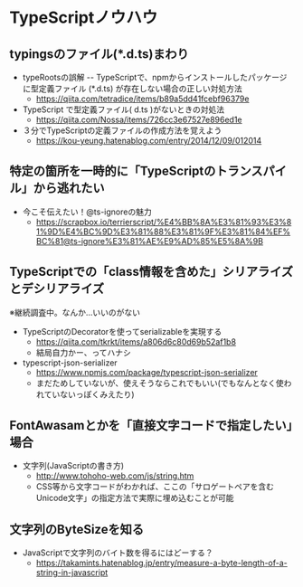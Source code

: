# TypeScriptノウハウ

## typingsのファイル(*.d.ts)まわり

- typeRootsの誤解 -- TypeScriptで、npmからインストールしたパッケージに型定義ファイル (*.d.ts) が存在しない場合の正しい対処方法
  - https://qiita.com/tetradice/items/b89a5dd41fcebf96379e
- TypeScript で型定義ファイル( d.ts )がないときの対処法
  - https://qiita.com/Nossa/items/726cc3e67527e896ed1e
- ３分でTypeScriptの定義ファイルの作成方法を覚えよう
  - https://kou-yeung.hatenablog.com/entry/2014/12/09/012014

## 特定の箇所を一時的に「TypeScriptのトランスパイル」から逃れたい

- 今こそ伝えたい！@ts-ignoreの魅力
  - https://scrapbox.io/terrierscript/%E4%BB%8A%E3%81%93%E3%81%9D%E4%BC%9D%E3%81%88%E3%81%9F%E3%81%84%EF%BC%81@ts-ignore%E3%81%AE%E9%AD%85%E5%8A%9B

## TypeScriptでの「class情報を含めた」シリアライズとデシリアライズ

※継続調査中。なんか…いいのがない

- TypeScriptのDecoratorを使ってserializableを実現する
  - https://qiita.com/tkrkt/items/a806d6c80d69b52af1b8
  - 結局自力かー、ってハナシ
- typescript-json-serializer
  - https://www.npmjs.com/package/typescript-json-serializer
  - まだためしていないが、使えそうならこれでもいい(でもなんとなく使われていないっぽくみえたり)

## FontAwasamとかを「直接文字コードで指定したい」場合

- 文字列(JavaScriptの書き方)
  - http://www.tohoho-web.com/js/string.htm
  - CSS等から文字コードがわかれば、ここの「サロゲートペアを含むUnicode文字」の指定方法で実際に埋め込むことが可能


## 文字列のByteSizeを知る

- JavaScriptで文字列のバイト数を得るにはどーする？
  - https://takamints.hatenablog.jp/entry/measure-a-byte-length-of-a-string-in-javascript